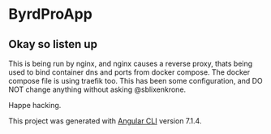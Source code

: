 # ByrdProApp


## Okay so listen up

This is being run by nginx, and nginx causes a reverse proxy, thats being used to bind container dns and ports from docker compose. The docker compose file is using traefik too.
This has been some configuration, and DO NOT change anything without asking @sblixenkrone.

Happe hacking.

This project was generated with [Angular CLI](https://github.com/angular/angular-cli) version 7.1.4.

